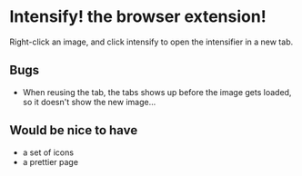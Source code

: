 # Intensify! the browser extension!
Right-click an image, and click intensify to open the intensifier in a new tab.

## Bugs
* When reusing the tab, the tabs shows up before the image gets loaded, so it doesn't show the new image...

## Would be nice to have
* a set of icons
* a prettier page
